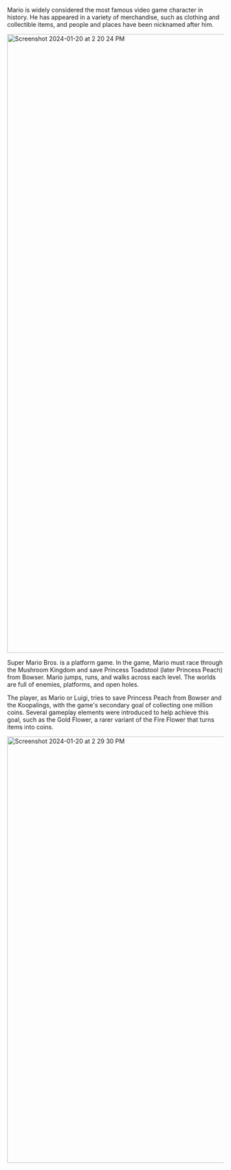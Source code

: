 Mario is widely considered the most famous video game character in history. He has appeared in a variety of merchandise, such as clothing and collectible items, and people and places have been nicknamed after him.

<img width="1440" alt="Screenshot 2024-01-20 at 2 20 24 PM" src="https://github.com/Ibrahimsi/k8s-mario/assets/41462796/cab6721e-f874-478e-83a4-555324edb8ef">


Super Mario Bros. is a platform game. In the game, Mario must race through the Mushroom Kingdom and save Princess Toadstool (later Princess Peach) from Bowser. Mario jumps, runs, and walks across each level. The worlds are full of enemies, platforms, and open holes.


The player, as Mario or Luigi, tries to save Princess Peach from Bowser and the Koopalings, with the game's secondary goal of collecting one million coins. Several gameplay elements were introduced to help achieve this goal, such as the Gold Flower, a rarer variant of the Fire Flower that turns items into coins.

<img width="992" alt="Screenshot 2024-01-20 at 2 29 30 PM" src="https://github.com/Ibrahimsi/k8s-mario/assets/41462796/40821dd2-c01c-4dc5-aae2-3a336211c76a">
